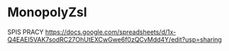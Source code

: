 # MonopolyZsl
SPIS PRACY
https://docs.google.com/spreadsheets/d/1x-Q4EAEI5VAK7sodRC27OhUtEXCwGwe6f0zQCvMdd4Y/edit?usp=sharing 
